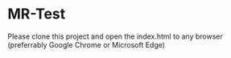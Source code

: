 # MR-Test

Please clone this project and open the index.html to any browser (preferrably Google Chrome or Microsoft Edge)
